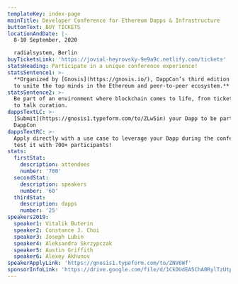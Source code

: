 ```yaml
---
templateKey: index-page
mainTitle: Developer Conference for Ethereum Dapps & Infrastructure
buttonText: BUY TICKETS
locationAndDate: |-
  8-10 September, 2020

  radialsystem, Berlin
buyTicketsLink: 'https://jovial-heyrovsky-9e9a9c.netlify.com/tickets'
statsHeading: Participate in a unique conference experience!
statsSentence1: >-
  **Organized by [Gnosis](https://gnosis.io/), DappCon’s third edition continues
  to unite the top minds in the Ethereum and peer-to-peer ecosystem.**
statsSentence2: >-
  Be part of an environment where blockchain comes to life, from ticket selling
  to talk curation.
dappsTextLC: >-
  [Submit](https://gnosis1.typeform.com/to/ZLw5in) your Dapp to be part of
  DappCon
dappsTextRC: >-
  Apply directly with a use case to leverage your Dapp during the conference and
  test it with 700+ participants!
stats:
  firstStat:
    description: attendees
    number: '700'
  secondStat:
    description: speakers
    number: '60'
  thirdStat:
    description: dapps
    number: '25'
speakers2019:
  speaker1: Vitalik Buterin
  speaker2: Constance J. Choi
  speaker3: Joseph Lubin
  speaker4: Aleksandra Skrzypczak
  speaker5: Austin Griffith
  speaker6: Alexey Akhunov
speakerApplyLink: 'https://gnosis1.typeform.com/to/ZNV6Wf'
sponsorInfoLink: 'https://drive.google.com/file/d/1CkDUdEA5ChA0RylTzUtplVQQiJiUfTnn/view '
---
```


